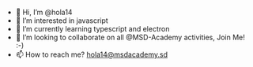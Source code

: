 - 👋 Hi, I’m @hola14
- 👀 I’m interested in javascript
- 🌱 I’m currently learning typescript and electron
- 💞️ I’m looking to collaborate on all @MSD-Academy activities, Join Me! :-)
- 📫 How to reach me? hola14@msdacademy.sd

<!---
hola14/hola14 is a ✨ special ✨ repository because its `README.md` (this file) appears on your GitHub profile.
You can click the Preview link to take a look at your changes.
--->
